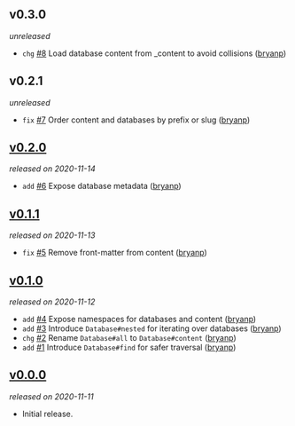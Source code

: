 ## v0.3.0

*unreleased*

  * `chg` [#8](https://github.com/metabahn/contentfs/pull/8) Load database content from _content to avoid collisions ([bryanp](https://github.com/bryanp))

## v0.2.1

*unreleased*

  * `fix` [#7](https://github.com/metabahn/contentfs/pull/7) Order content and databases by prefix or slug ([bryanp](https://github.com/bryanp))

## [v0.2.0](https://github.com/metabahn/contentfs/releases/tag/v0.2.0)

*released on 2020-11-14*

  * `add` [#6](https://github.com/metabahn/contentfs/pull/6) Expose database metadata ([bryanp](https://github.com/bryanp))

## [v0.1.1](https://github.com/metabahn/contentfs/releases/tag/v0.1.1)

*released on 2020-11-13*

  * `fix` [#5](https://github.com/metabahn/contentfs/pull/5) Remove front-matter from content ([bryanp](https://github.com/bryanp))

## [v0.1.0](https://github.com/metabahn/contentfs/releases/tag/v0.1.0)

*released on 2020-11-12*

  * `add` [#4](https://github.com/metabahn/contentfs/pull/4) Expose namespaces for databases and content ([bryanp](https://github.com/bryanp))
  * `add` [#3](https://github.com/metabahn/contentfs/pull/3) Introduce `Database#nested` for iterating over databases ([bryanp](https://github.com/bryanp))
  * `chg` [#2](https://github.com/metabahn/contentfs/pull/2) Rename `Database#all` to `Database#content` ([bryanp](https://github.com/bryanp))
  * `add` [#1](https://github.com/metabahn/contentfs/pull/1) Introduce `Database#find` for safer traversal ([bryanp](https://github.com/bryanp))

## [v0.0.0](https://github.com/metabahn/contentfs/releases/tag/v0.0.0)

*released on 2020-11-11*

  * Initial release.


